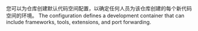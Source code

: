 您可以为仓库创建默认代码空间配置，以确定任何人员为该仓库创建的每个新代码空间的环境。 The configuration defines a development container that can include frameworks, tools, extensions, and port forwarding. 
